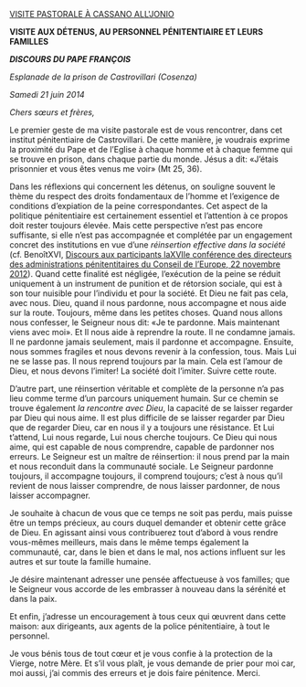 [VISITE PASTORALE À CASSANO ALL'JONIO](/content/francesco/fr/travels/2014/inside/documents/papa-francesco-cassano-all-jonio-2014.html)

**VISITE AUX DÉTENUS, AU PERSONNEL PÉNITENTIAIRE ET LEURS FAMILLES**

***DISCOURS DU PAPE FRANÇOIS***

*Esplanade de la prison de Castrovillari (Cosenza)*

*Samedi 21 juin 2014*

*Chers sœurs et frères,*

Le premier geste de ma visite pastorale est de vous rencontrer, dans cet institut pénitentiaire de Castrovillari. De cette manière, je voudrais exprime la proximité du Pape et de l’Eglise à chaque homme et à chaque femme qui se trouve en prison, dans chaque partie du monde. Jésus a dit: «J’étais prisonnier et vous êtes venus me voir» (Mt 25, 36).

Dans les réflexions qui concernent les détenus, on souligne souvent le thème du respect des droits fondamentaux de l’homme et l’exigence de conditions d’expiation de la peine correspondantes. Cet aspect de la politique pénitentiaire est certainement essentiel et l’attention à ce propos doit rester toujours élevée. Mais cette perspective n’est pas encore suffisante, si elle n’est pas accompagnée et complétée par un engagement concret des institutions en vue d’une *réinsertion effective dans la société* (cf. BenoîtXVI, [Discours aux participants laXVIIe conférence des directeurs des administrations pénitentitaires du Conseil de l’Europe, 22 novembre 2012](http://www.vatican.va/holy_father/benedict_xvi/speeches/2012/november/documents/hf_ben-xvi_spe_20121122_prison-directors_fr.html)). Quand cette finalité est négligée, l’exécution de la peine se réduit uniquement à un instrument de punition et de rétorsion sociale, qui est à son tour nuisible pour l’individu et pour la société. Et Dieu ne fait pas cela, avec nous. Dieu, quand il nous pardonne, nous accompagne et nous aide sur la route. Toujours, même dans les petites choses. Quand nous allons nous confesser, le Seigneur nous dit: «Je te pardonne. Mais maintenant viens avec moi». Et Il nous aide à reprendre la route. Il ne condamne jamais. Il ne pardonne jamais seulement, mais il pardonne et accompagne. Ensuite, nous sommes fragiles et nous devons revenir à la confession, tous. Mais Lui ne se lasse pas. Il nous reprend toujours par la main. Cela est l’amour de Dieu, et nous devons l’imiter! La société doit l’imiter. Suivre cette route.

D’autre part, une réinsertion véritable et complète de la personne n’a pas lieu comme terme d’un parcours uniquement humain. Sur ce chemin se trouve également *la rencontre avec Dieu*, la capacité de se laisser regarder par Dieu qui nous aime. Il est plus difficile de se laisser regarder par Dieu que de regarder Dieu, car en nous il y a toujours une résistance. Et Lui t’attend, Lui nous regarde, Lui nous cherche toujours. Ce Dieu qui nous aime, qui est capable de nous comprendre, capable de pardonner nos erreurs. Le Seigneur est un maître de réinsertion: il nous prend par la main et nous reconduit dans la communauté sociale. Le Seigneur pardonne toujours, il accompagne toujours, il comprend toujours; c’est à nous qu’il revient de nous laisser comprendre, de nous laisser pardonner, de nous laisser accompagner.

Je souhaite à chacun de vous que ce temps ne soit pas perdu, mais puisse être un temps précieux, au cours duquel demander et obtenir cette grâce de Dieu. En agissant ainsi vous contribuerez tout d’abord à vous rendre vous-mêmes meilleurs, mais dans le même temps également la communauté, car, dans le bien et dans le mal, nos actions influent sur les autres et sur toute la famille humaine.

Je désire maintenant adresser une pensée affectueuse à vos familles; que le Seigneur vous accorde de les embrasser à nouveau dans la sérénité et dans la paix.

Et enfin, j’adresse un encouragement à tous ceux qui œuvrent dans cette maison: aux dirigeants, aux agents de la police pénitentiaire, à tout le personnel.

Je vous bénis tous de tout cœur et je vous confie à la protection de la Vierge, notre Mère. Et s’il vous plaît, je vous demande de prier pour moi car, moi aussi, j’ai commis des erreurs et je dois faire pénitence. Merci.